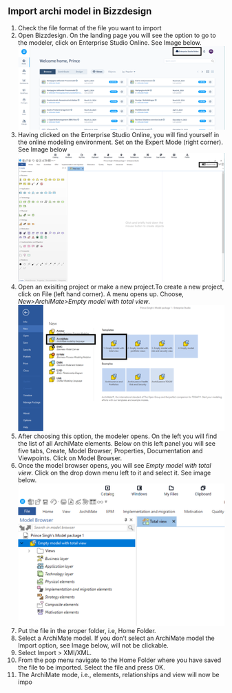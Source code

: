 ## Import archi model in Bizzdesign

1.	Check the file format of the file you want to import 
2.	Open Bizzdesign. On the landing page you will see the option to go to the modeler, click on Enterprise Studio Online. See Image below.
   ![coArchi-refresh-model](https://github.com/NBility-Model/.github/blob/main/images/Landing%20page%20BiZZdesign.png)
3. Having clicked on the Enterprise Studio Online, you will find yourself in the online modeling environment. Set on the Expert Mode (right corner). See Image below
   ![coArchi-refresh-model](https://github.com/NBility-Model/.github/blob/main/images/Modeler%20landing%20page.png)
4.	Open an exisiting project or make a new project.To create a new project, click on File (left hand corner). A menu opens up. Choose, _New>ArchiMate>Empty model with total view_.
   ![coArchi-refresh-model](https://github.com/NBility-Model/.github/blob/main/images/Creating%20an%20empty%20model%20with%20total%20view.png)
5. After choosing this option, the modeler opens. On the left you will find the list of all ArchiMate elements. Below on this left panel you will see five tabs, Create, Model Browser, Properties, Documentation and Viewpoints. Click on Model Browser.
6. Once the model browser opens, you will see _Empty model with total view_. Click on the drop down menu left to it and select it. See image below.
   ![coArchi-refresh-model](https://github.com/NBility-Model/.github/blob/main/images/Empty%20model%20with%20total%20view.png)
8.	Put the file in the proper folder, i.e, Home Folder. 
9.	Select a ArchiMate model. If you don’t select an ArchiMate model the Import option, see Image below, will not be clickable. 
10.	Select Import > XMI/XML.
11.	From the pop menu navigate to the Home Folder where you have saved the file to be imported. Select the file and press OK.
12.	The ArchiMate mode, i.e., elements, relationships and view will now be impo

